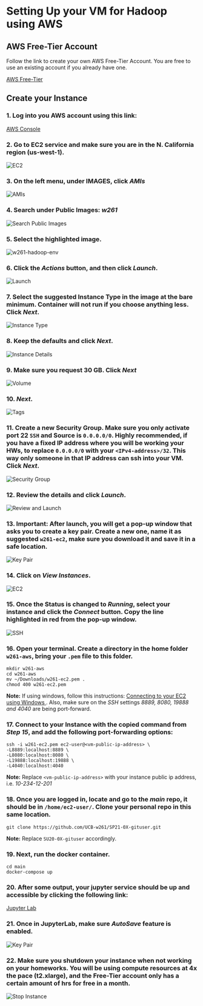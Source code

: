 # Setting Up your VM for Hadoop using AWS

## AWS Free-Tier Account

Follow the link to create your own AWS Free-Tier Account. You are free to use an existing account if you already have one.

[AWS Free-Tier](https://aws.amazon.com/free/?all-free-tier.sort-by=item.additionalFields.SortRank&all-free-tier.sort-order=asc)

## Create your Instance

### 1. Log into you AWS account using this link:

[AWS Console](https://signin.aws.amazon.com/signin?redirect_uri=https%3A%2F%2Fconsole.aws.amazon.com%2Fconsole%2Fhome%3Fstate%3DhashArgs%2523%26isauthcode%3Dtrue&client_id=arn%3Aaws%3Aiam%3A%3A015428540659%3Auser%2Fhomepage&forceMobileApp=0&code_challenge=iPW1qTfgSh0ngwqgY3ljo6sBAWwR2_lyXzDJXjPTAY4&code_challenge_method=SHA-256)


### 2. Go to EC2 service and make sure you are in the N. California region (us-west-1).

![EC2](https://github.com/UCB-w261/w261-environment/blob/master/setup-aws-hadoop-env/step_01.png)


### 3. On the left menu, under IMAGES, click *AMIs*

![AMIs](https://github.com/UCB-w261/w261-environment/blob/master/setup-aws-hadoop-env/step_02.png)


### 4. Search under Public Images: *w261*

![Search Public Images](https://github.com/UCB-w261/w261-environment/blob/master/setup-aws-hadoop-env/step_03.png)  


### 5. Select the highlighted image.

![w261-hadoop-env](https://github.com/UCB-w261/w261-environment/blob/master/setup-aws-hadoop-env/step_04_update.png)


### 6. Click the *Actions* button, and then click *Launch*.

![Launch](https://github.com/UCB-w261/w261-environment/blob/master/setup-aws-hadoop-env/step_05.png)


### 7. Select the suggested Instance Type in the image at the bare minimum. Container will not run if you choose anything less. Click *Next*.

![Instance Type](https://github.com/UCB-w261/w261-environment/blob/master/setup-aws-hadoop-env/step_06.png)


### 8. Keep the defaults and click *Next*.

![Instance Details](https://github.com/UCB-w261/w261-environment/blob/master/setup-aws-hadoop-env/step_07.png)


### 9. Make sure you request 30 GB. Click *Next*

![Volume](https://github.com/UCB-w261/w261-environment/blob/master/setup-aws-hadoop-env/step_08.png)


### 10. *Next*.

![Tags](https://github.com/UCB-w261/w261-environment/blob/master/setup-aws-hadoop-env/step_09.png)


### 11. Create a new Security Group. Make sure you only activate port 22 `SSH` and Source is `0.0.0.0/0`. Highly recommended, if you have a fixed IP address where you will be working your HWs, to replace `0.0.0.0/0` with your `<IPv4-address>/32`. This way only someone in that IP address can ssh into your VM. Click *Next*.

![Security Group](https://github.com/UCB-w261/w261-environment/blob/master/setup-aws-hadoop-env/step_11.png)


### 12. Review the details and click *Launch*.

![Review and Launch](https://github.com/UCB-w261/w261-environment/blob/master/setup-aws-hadoop-env/step_12.png)


### 13. **Important:** After launch, you will get a pop-up window that asks you to create a key pair. Create a new one, name it as suggested `w261-ec2`, make sure you download it and save it in a safe location.

![Key Pair](https://github.com/UCB-w261/w261-environment/blob/master/setup-aws-hadoop-env/step_13.png)


### 14. Click on *View Instances*.

![EC2](https://github.com/UCB-w261/w261-environment/blob/master/setup-aws-hadoop-env/step_14.png)


### 15. Once the Status is changed to *Running*, select your instance and click the *Connect* button. Copy the line highlighted in red from the pop-up window.

![SSH](https://github.com/UCB-w261/w261-environment/blob/master/setup-aws-hadoop-env/step_15.png)


### 16. Open your terminal. Create a directory in the home folder `w261-aws`, bring your `.pem` file to this folder.

```
mkdir w261-aws
cd w261-aws
mv ~/Downloads/w261-ec2.pem .
chmod 400 w261-ec2.pem
```

**Note:** If using windows, follow this instructions: [Connecting to your EC2 using Windows ](https://docs.aws.amazon.com/AWSEC2/latest/UserGuide/putty.html). Also, make sure on the *SSH* settings *8889, 8080, 19888 and 4040* are being port-forward.


### 17. Connect to your Instance with the copied command from *Step 15*, and add the following port-forwarding options:

```
ssh -i w261-ec2.pem ec2-user@<vm-public-ip-address> \
-L8889:localhost:8889 \
-L8080:localhost:8080 \
-L19888:localhost:19888 \
-L4040:localhost:4040
```
**Note:** Replace `<vm-public-ip-address>` with your instance public ip address, i.e. *10-234-12-201*


### 18. Once you are logged in, locate and go to the *main* repo, it should be in `/home/ec2-user/`. Clone your personal repo in this same location.

```
git clone https://github.com/UCB-w261/SP21-0X-gituser.git
```
**Note:** Replace `SU20-0X-gituser` accordingly.


### 19. Next, run the docker container.

```
cd main
docker-compose up
```


### 20. After some output, your jupyter service should be up and accessible by clicking the following link:

[Jupyter Lab](http://localhost:8889 "Click here to open Jupyter Lab")


### 21. Once in JupyterLab, make sure *AutoSave* feature is enabled.

![Key Pair](https://github.com/UCB-w261/w261-environment/blob/master/setup-aws-hadoop-env/jupyter_lab_autosave.png)


### 22. Make sure you shutdown your instance when not working on your homeworks. You will be using compute resources at 4x the pace (t2.xlarge), and the Free-Tier account only has a certain amount of hrs for free in a month.

![Stop Instance](https://github.com/UCB-w261/w261-environment/blob/master/setup-aws-hadoop-env/step_16.png)
